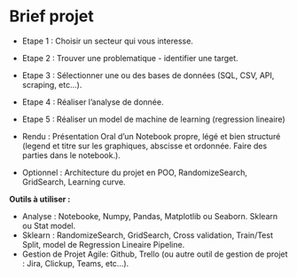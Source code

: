 # Brief projet
- Etape 1 : Choisir un secteur qui vous interesse.
- Etape 2 : Trouver une problematique - identifier une target.
- Etape 3 : Sélectionner une ou des bases de données (SQL, CSV, API, scraping, etc...).
- Etape 4 : Réaliser l’analyse de donnée.
- Etape 5 : Réaliser un model de machine de learning (regression lineaire)
- Rendu : Présentation Oral d’un Notebook propre, légé et bien structuré (legend et titre sur les graphiques, abscisse et ordonnée. Faire des parties dans le notebook.).

- Optionnel : Architecture du projet en POO, RandomizeSearch, GridSearch, Learning curve.

**Outils à utiliser :**
- Analyse : Notebooke, Numpy, Pandas, Matplotlib ou Seaborn. Sklearn ou Stat model.
- Sklearn : RandomizeSearch, GridSearch, Cross validation, Train/Test Split, model de Regression Lineaire Pipeline.
- Gestion de Projet Agile: Github, Trello (ou autre outil de gestion de projet : Jira, Clickup, Teams, etc...).
